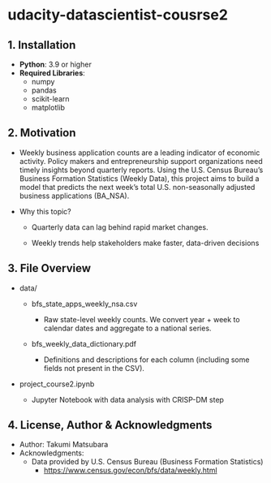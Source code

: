 # udacity-datascientist-cousrse2

## 1. Installation

- **Python**: 3.9 or higher  
- **Required Libraries**:  
    - numpy
    - pandas
    - scikit-learn
    - matplotlib


## 2. Motivation
- Weekly business application counts are a leading indicator of economic activity.
Policy makers and entrepreneurship support organizations need timely insights beyond quarterly reports.
Using the U.S. Census Bureau’s Business Formation Statistics (Weekly Data), this project aims to build a model that predicts the next week’s total U.S. non-seasonally adjusted business applications (BA_NSA).

- Why this topic?

    - Quarterly data can lag behind rapid market changes.

    - Weekly trends help stakeholders make faster, data-driven decisions

## 3. File Overview
- data/
    - bfs_state_apps_weekly_nsa.csv
        - Raw state-level weekly counts. We convert year + week to calendar dates and aggregate to a national series.

    - bfs_weekly_data_dictionary.pdf
        - Definitions and descriptions for each column (including some fields not present in the CSV).

- project_course2.ipynb
    - Jupyter Notebook with data analysis with CRISP-DM step

## 4. License, Author & Acknowledgments
- Author: Takumi Matsubara
- Acknowledgments:
    - Data provided by U.S. Census Bureau (Business Formation Statistics)
        - https://www.census.gov/econ/bfs/data/weekly.html